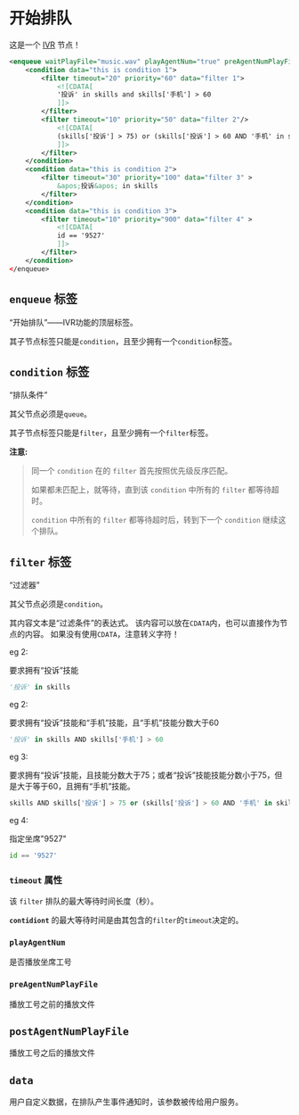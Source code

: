 # 开始排队
<!-- toc -->

这是一个 [IVR](../../ivr/index.md) 节点！

```xml
<enqueue waitPlayFile="music.wav" playAgentNum="true" preAgentNumPlayFile="坐席.wav" postAgentNumPlayFile="为您服务.wav" data="my queue data">
    <condition data="this is condition 1">
        <filter timeout="20" priority="60" data="filter 1">
            <![CDATA[
            '投诉' in skills and skills['手机'] > 60
            ]]>
        </filter>
        <filter timeout="10" priority="50" data="filter 2"/>
            <![CDATA[
            (skills['投诉'] > 75) or (skills['投诉'] > 60 AND '手机' in skills)
            ]]>
        </filter>
    </condition>
    <condition data="this is condition 2">
        <filter timeout="30" priority="100" data="filter 3" >
            &apos;投诉&apos; in skills
        </filter>
    </condition>
    <condition data="this is condition 3">
        <filter timeout="10" priority="900" data="filter 4" >
            <![CDATA[
            id == '9527'
            ]]>
        </filter>
    </condition>
</enqueue>
```

## `enqueue` 标签
“开始排队”——IVR功能的顶层标签。

其子节点标签只能是`condition`，且至少拥有一个`condition`标签。

## `condition` 标签
“排队条件”

其父节点必须是`queue`。

其子节点标签只能是`filter`，且至少拥有一个`filter`标签。

**注意:**

> 同一个 `condition` 在的 `filter` 首先按照优先级反序匹配。
> 
> 如果都未匹配上，就等待，直到该 `condition` 中所有的 `filter` 都等待超时。
> 
> `condition` 中所有的 `filter` 都等待超时后，转到下一个 `condition` 继续这个排队。

## `filter` 标签
“过滤器”

其父节点必须是`condition`。

其内容文本是“过滤条件”的表达式。
该内容可以放在`CDATA`内，也可以直接作为节点的内容。
如果没有使用`CDATA`，注意转义字符！

eg 2:

要求拥有“投诉”技能

```python
'投诉' in skills
```

eg 2:

要求拥有“投诉”技能和“手机”技能，且“手机”技能分数大于60

```python
'投诉' in skills AND skills['手机'] > 60
```

eg 3:

要求拥有“投诉”技能，且技能分数大于75；或者“投诉”技能技能分数小于75，但是大于等于60，且拥有“手机”技能。

```python
skills AND skills['投诉'] > 75 or (skills['投诉'] > 60 AND '手机' in skills)
```

eg 4:

指定坐席"9527"

```python
id == '9527'
```

### `timeout` 属性
该 `filter` 排队的最大等待时间长度（秒）。

**`contidiont`** 的最大等待时间是由其包含的`filter`的`timeout`决定的。

### `playAgentNum`
是否播放坐席工号

### `preAgentNumPlayFile`
播放工号之前的播放文件

## `postAgentNumPlayFile`
播放工号之后的播放文件

## `data`
用户自定义数据，在排队产生事件通知时，该参数被传给用户服务。
